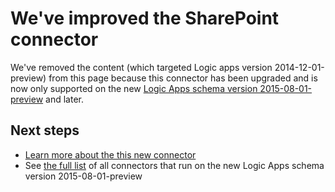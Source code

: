 <properties
   pageTitle="Using the SharePoint Connector in Logic Apps | Microsoft Azure App Service"
   description="How to create and configure the SharePoint Connector or API app and use it in a logic app in Azure App Service"
   services="logic-apps"
   documentationCenter=".net,nodejs,java"
   authors="msftman"
   manager="erikre"
   editor=""/>

<tags
   ms.service="logic-apps"
   ms.devlang="multiple"
   ms.topic="article"
   ms.tgt_pltfrm="na"
   ms.workload="integration"
   ms.date="04/19/2016"
   ms.author="deonhe"/>

# We've improved the SharePoint connector 

We've removed the content (which targeted Logic apps version 2014-12-01-preview) from this page because this connector has been upgraded and is now only supported on the new [Logic Apps schema version 2015-08-01-preview](./app-service-logic-schema-2015-08-01.md) and later. 


## Next steps    

- [Learn more about the this new connector](../connectors/connectors-create-api-sharepointserver.md)
- See [the full list](../connectors/apis-list.md) of all connectors that run on the new Logic Apps schema version 2015-08-01-preview  